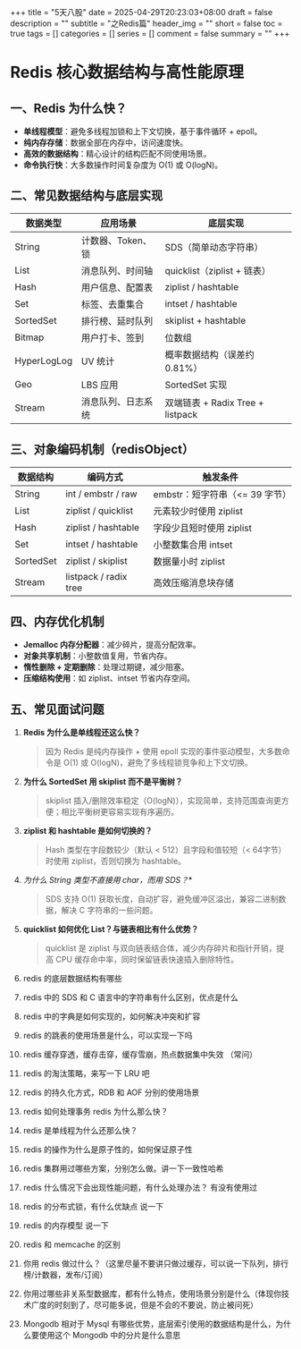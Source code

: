+++
title = "5天八股"
date = 2025-04-29T20:23:03+08:00
draft = false
description = ""
subtitle = "之Redis篇"
header_img = ""
short = false
toc = true
tags = []
categories = []
series = []
comment = false
summary = ""
+++

# Redis 核心数据结构与高性能原理

## 一、Redis 为什么快？

- **单线程模型**：避免多线程加锁和上下文切换，基于事件循环 + epoll。
- **纯内存存储**：数据全部在内存中，访问速度快。
- **高效的数据结构**：精心设计的结构匹配不同使用场景。
- **命令执行快**：大多数操作时间复杂度为 O(1) 或 O(logN)。

## 二、常见数据结构与底层实现

| 数据类型 | 应用场景 | 底层实现 |
|----------|----------|----------|
| String   | 计数器、Token、锁 | SDS（简单动态字符串） |
| List     | 消息队列、时间轴 | quicklist（ziplist + 链表） |
| Hash     | 用户信息、配置表 | ziplist / hashtable |
| Set      | 标签、去重集合 | intset / hashtable |
| SortedSet| 排行榜、延时队列 | skiplist + hashtable |
| Bitmap   | 用户打卡、签到 | 位数组 |
| HyperLogLog | UV 统计 | 概率数据结构（误差约 0.81%） |
| Geo      | LBS 应用 | SortedSet 实现 |
| Stream   | 消息队列、日志系统 | 双端链表 + Radix Tree + listpack |

## 三、对象编码机制（redisObject）

| 数据结构 | 编码方式 | 触发条件 |
|----------|----------|----------|
| String   | int / embstr / raw | embstr：短字符串（<= 39 字节） |
| List     | ziplist / quicklist | 元素较少时使用 ziplist |
| Hash     | ziplist / hashtable | 字段少且短时使用 ziplist |
| Set      | intset / hashtable | 小整数集合用 intset |
| SortedSet| ziplist / skiplist | 数据量小时 ziplist |
| Stream   | listpack / radix tree | 高效压缩消息块存储 |

## 四、内存优化机制

- **Jemalloc 内存分配器**：减少碎片，提高分配效率。
- **对象共享机制**：小整数值复用，节省内存。
- **惰性删除 + 定期删除**：处理过期键，减少阻塞。
- **压缩结构使用**：如 ziplist、intset 节省内存空间。

## 五、常见面试问题

1. **Redis 为什么是单线程还这么快？**  
   >因为 Redis 是纯内存操作 + 使用 epoll 实现的事件驱动模型，大多数命令是 O(1) 或 O(logN)，避免了多线程锁竞争和上下文切换。

2. **为什么 SortedSet 用 skiplist 而不是平衡树？**  
   >skiplist 插入/删除效率稳定（O(logN)），实现简单，支持范围查询更方便；相比平衡树更容易实现有序遍历。

3. **ziplist 和 hashtable 是如何切换的？**  
   >Hash 类型在字段数较少（默认 < 512）且字段和值较短（< 64字节）时使用 ziplist，否则切换为 hashtable。

4. **为什么 String 类型不直接用 char*，而用 SDS？**  
   >SDS 支持 O(1) 获取长度，自动扩容，避免缓冲区溢出，兼容二进制数据，解决 C 字符串的一些问题。

5. **quicklist 如何优化 List？与链表相比有什么优势？**  
   >quicklist 是 ziplist 与双向链表结合体，减少内存碎片和指针开销，提高 CPU 缓存命中率，同时保留链表快速插入删除特性。



1. redis 的底层数据结构有哪些
2. redis 中的 SDS 和 C 语言中的字符串有什么区别，优点是什么 
3. redis 中的字典是如何实现的，如何解决冲突和扩容 
4. redis 的跳表的使用场景是什么，可以实现一下吗 
5. redis 缓存穿透，缓存击穿，缓存雪崩，热点数据集中失效 （常问） 
6. redis 的淘汰策略，来写一下 LRU 吧 
7. redis 的持久化方式，RDB 和 AOF 分别的使用场景 
8. redis 如何处理事务 redis 为什么那么快？ 
9. redis 是单线程为什么还那么快？ 
10. redis 的操作为什么是原子性的，如何保证原子性 
11. redis 集群用过哪些方案，分别怎么做。讲一下一致性哈希 
12. redis 什么情况下会出现性能问题，有什么处理办法？ 有没有使用过 
13. redis 的分布式锁，有什么优缺点 说一下 
14. redis 的内存模型 说一下 
15. redis 和 memcache 的区别 
16. 你用 redis 做过什么？（这里尽量不要讲只做过缓存，可以说一下队列，排行榜/计数器，发布/订阅） 
17. 你用过哪些非关系型数据库，都有什么特点，使用场景分别是什么（体现你技术广度的时刻到了，尽可能多说，但是不会的不要说，防止被问死） 
18. Mongodb 相对于 Mysql 有哪些优势，底层索引使用的数据结构是什么，为什么要使用这个 Mongodb 中的分片是什么意思